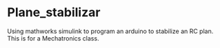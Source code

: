 # Plane_stabilizar
Using mathworks simulink to program an arduino to stabilize an RC plan. This is for a Mechatronics class.
